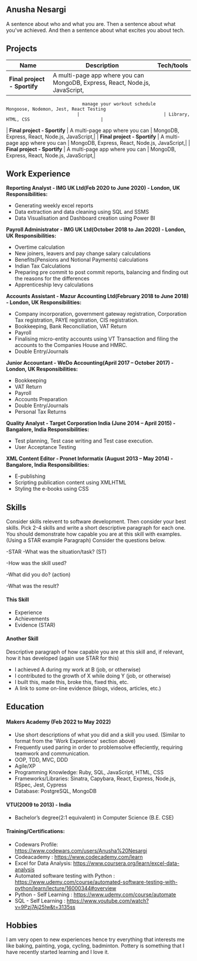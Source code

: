 ## Anusha Nesargi

A sentence about who and what you are. Then a sentence about what you've achieved. And then a sentence about what excites you about tech.

## Projects

| Name                         | Description                    | Tech/tools                                   |
| ---------------------------- | ------------------------------ | -------------------------------------------- |
| **Final project - Sportify** | A multi-page app where you can   MongoDB, Express, React, Node.js, JavaScript,
                                 manage your workout schedule     Mongoose, Nodemon, Jest, React Testing       
                               |                                | Library, HTML, CSS                           |
| **Final project - Sportify** | A multi-page app where you can | MongoDB, Express, React, Node.js, JavaScript,|
| **Final project - Sportify** | A multi-page app where you can | MongoDB, Express, React, Node.js, JavaScript,|
| **Final project - Sportify** | A multi-page app where you can | MongoDB, Express, React, Node.js, JavaScript,|

## Work Experience

**Reporting Analyst - IMG UK Ltd(Feb 2020 to June 2020) - London, UK
  Responsibilities:**
  - Generating weekly excel reports
  - Data extraction and data cleaning using SQL and SSMS
  - Data Visualisation and Dashboard creation using Power BI
     
**Payroll Administrator - IMG UK Ltd(October 2018 to Jan 2020) - London, UK
  Responsibilities:**
  - Overtime calculation
  - New joiners, leavers and pay change salary calculations
  - Benefits(Pensions and Notional Payments) calculations
  - Indian Tax Calculations
  - Preparing pre commit to post commit reports, balancing and finding out the reasons for the differences
  - Apprenticeship levy calculations

**Accounts Assistant - Mazur Accounting Ltd(February 2018 to June 2018) - London, UK
  Responsibilities:**
  - Company incorporation, government gateway registration, Corporation Tax registration, PAYE registration, CIS registration.
  - Bookkeeping, Bank Reconciliation, VAT Return 
  - Payroll
  - Finalising micro-entity accounts using VT Transaction and filing the accounts to the Companies House and HMRC.
  - Double Entry/Journals

**Junior Accountant - WeDo Accounting(April 2017 – October 2017)  - London, UK
  Responsibilities:** 
  - Bookkeeping
  - VAT Return 
  - Payroll 
  - Accounts Preparation
  - Double Entry/Journals
  - Personal Tax Returns

**Quality Analyst - Target Corporation India (June 2014 – April 2015) - Bangalore, India
  Responsibilities:** 
  - Test planning, Test case writing and Test case execution. 
  - User Acceptance Testing 
 
**XML Content Editor - Pronet Informatix (August 2013 – May 2014) - Bangalore, India
  Responsibilities:**  
  - E-publishing 
  - Scripting publication content using XMLHTML
  - Styling the e-books using CSS


## Skills

Consider skills relevent to software development. Then consider your best skills. Pick 2-4 skills and write a short descriptive paragraph for each one. You should demonstrate how capable you are at this skill with examples.
(Using a STAR example Paragraph) Consider the questions below.

-STAR
-What was the situation/task? (ST)

-How was the skill used?

-What did you do? (action)

-What was the result?


#### This Skill

- Experience
- Achievements
- Evidence (STAR)

#### Another Skill

Descriptive paragraph of how capable you are at this skill and, if relevant, how it has developed (again use STAR for this)

- I achieved A during my work at B (job, or otherwise)
- I contributed to the growth of X while doing Y (job, or otherwise)
- I built this, made this, broke this, fixed this, etc.
- A link to some on-line evidence (blogs, videos, articles, etc.)

## Education

#### Makers Academy (Feb 2022 to May 2022)
- Use short descriptions of what you did and a skill you used. (Similar to format from the 'Work Experience' section above)
- Frequently used paring in order to problemsolve effeciently, requiring teamwork and communication.
- OOP, TDD, MVC, DDD
- Agile/XP
- Programming Knowledge: Ruby, SQL, JavaScript, HTML, CSS
- Frameworks/Libraries: Sinatra, Capybara, React, Express, Node.js, RSpec, Jest, Cypress
- Database: PostgreSQL, MongoDB

#### VTU(2009 to 2013) - India

- Bachelor’s degree(2:1 equivalent) in Computer Science (B.E. CSE)

#### Training/Certifications:
- Codewars Profile: https://www.codewars.com/users/Anusha%20Nesargi
- Codeacademy : https://www.codecademy.com/learn
- Excel for Data Analysis: https://www.coursera.org/learn/excel-data-analysis 
- Automated software testing with Python : https://www.udemy.com/course/automated-software-testing-with-python/learn/lecture/16000344#overview
- Python - Self Learning : https://www.udemy.com/course/automate
- SQL - Self Learning : https://www.youtube.com/watch?v=9Pzj7Aj25lw&t=3135ss

## Hobbies

I am very open to new experiences hence try everything that interests me like baking, painting, yoga, cycling, badminton. Pottery is something that I have recently started learning and I love it.
